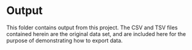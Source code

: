 # Output

This folder contains output from this project. The CSV and TSV files contained herein are the original data set, and are included here for the purpose of demonstrating how to export data.
